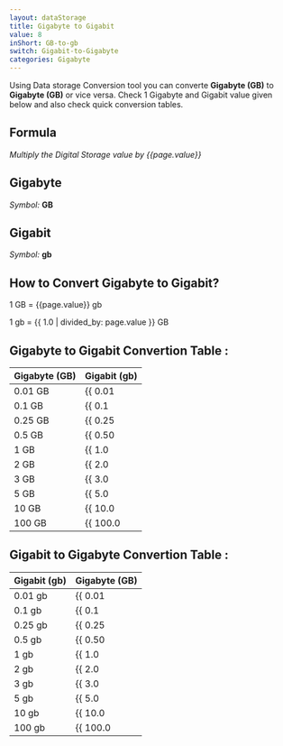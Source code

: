 ```yaml
---
layout: dataStorage
title: Gigabyte to Gigabit
value: 8
inShort: GB-to-gb
switch: Gigabit-to-Gigabyte
categories: Gigabyte
---
```


Using Data storage Conversion tool you can converte **Gigabyte (GB)** to **Gigabyte (GB)** or vice versa. Check 1 Gigabyte and Gigabit value given below and also check quick conversion tables.

## Formula
*Multiply the Digital Storage value by {{page.value}}*

## Gigabyte
*Symbol:* **GB**

## Gigabit
*Symbol:* **gb**

## How to Convert Gigabyte to Gigabit?

1 GB = {{page.value}} gb

1 gb = {{ 1.0 | divided_by: page.value }} GB


## Gigabyte to Gigabit Convertion Table :

| Gigabyte (GB) | Gigabit (gb) |
| ---- | ---- |
| 0.01 GB | {{ 0.01 | times: page.value }} gb |
| 0.1 GB | {{ 0.1 | times: page.value }} gb |
| 0.25 GB | {{ 0.25 | times: page.value }} gb |
| 0.5 GB | {{ 0.50 | times: page.value }} gb |
| 1 GB | {{ 1.0 | times: page.value }} gb |
| 2 GB | {{ 2.0 | times: page.value }} gb |
| 3 GB | {{ 3.0 | times: page.value }} gb |
| 5 GB | {{ 5.0 | times: page.value }} gb |
| 10 GB | {{ 10.0 | times: page.value }} gb |
| 100 GB | {{ 100.0 | times: page.value }} gb |

## Gigabit to Gigabyte Convertion Table :

| Gigabit (gb) | Gigabyte (GB) |
| ---- | ---- |
| 0.01 gb | {{ 0.01 | divided_by: page.value }} GB |
| 0.1 gb | {{ 0.1 | divided_by: page.value }} GB |
| 0.25 gb | {{ 0.25 | divided_by: page.value }} GB |
| 0.5 gb | {{ 0.50 | divided_by: page.value }} GB |
| 1 gb | {{ 1.0 | divided_by: page.value }} GB |
| 2 gb | {{ 2.0 | divided_by: page.value }} GB |
| 3 gb | {{ 3.0 | divided_by: page.value }} GB |
| 5 gb | {{ 5.0 | divided_by: page.value }} GB |
| 10 gb | {{ 10.0 | divided_by: page.value }} GB |
| 100 gb | {{ 100.0 | divided_by: page.value }} GB |


<script>
document.getElementById('selectInput')[12].selected = true
document.getElementById('selectOutput')[10].selected = true
</script>
